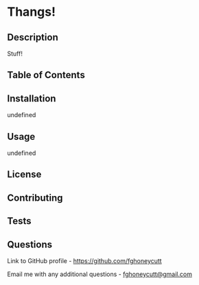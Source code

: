 # Thangs!
## Description
Stuff!
## Table of Contents
## Installation
undefined
## Usage
undefined
## License
## Contributing
## Tests
## Questions
Link to GitHub profile - https://github.com/fghoneycutt

Email me with any additional questions - fghoneycutt@gmail.com
